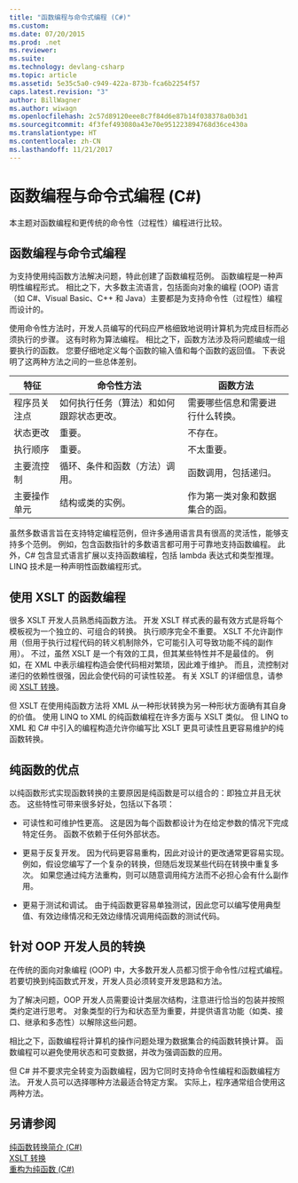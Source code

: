 ```yaml
---
title: "函数编程与命令式编程 (C#)"
ms.custom: 
ms.date: 07/20/2015
ms.prod: .net
ms.reviewer: 
ms.suite: 
ms.technology: devlang-csharp
ms.topic: article
ms.assetid: 5e35c5a0-c949-422a-873b-fca6b2254f57
caps.latest.revision: "3"
author: BillWagner
ms.author: wiwagn
ms.openlocfilehash: 2c57d89120eee8c7f84d6e87b14f038378a0b3d1
ms.sourcegitcommit: 4f3fef493080a43e70e951223894768d36ce430a
ms.translationtype: HT
ms.contentlocale: zh-CN
ms.lasthandoff: 11/21/2017
---
```

# <a name="functional-programming-vs-imperative-programming-c"></a>函数编程与命令式编程 (C#)
本主题对函数编程和更传统的命令性（过程性）编程进行比较。  
  
## <a name="functional-programming-vs-imperative-programming"></a>函数编程与命令式编程  
 为支持使用纯函数方法解决问题，特此创建了函数编程范例。 函数编程是一种声明性编程形式。 相比之下，大多数主流语言，包括面向对象的编程 (OOP) 语言（如 C#、Visual Basic、C++ 和 Java）主要都是为支持命令性（过程性）编程而设计的。  
  
 使用命令性方法时，开发人员编写的代码应严格细致地说明计算机为完成目标而必须执行的步骤。 这有时称为算法编程。 相比之下，函数方法涉及将问题编成一组要执行的函数。 您要仔细地定义每个函数的输入值和每个函数的返回值。 下表说明了这两种方法之间的一些总体差别。  
  
|特征|命令性方法|函数方法|  
|--------------------|-------------------------|-------------------------|  
|程序员关注点|如何执行任务（算法）和如何跟踪状态更改。|需要哪些信息和需要进行什么转换。|  
|状态更改|重要。|不存在。|  
|执行顺序|重要。|不太重要。|  
|主要流控制|循环、条件和函数（方法）调用。|函数调用，包括递归。|  
|主要操作单元|结构或类的实例。|作为第一类对象和数据集合的函。|  
  
 虽然多数语言旨在支持特定编程范例，但许多通用语言具有很高的灵活性，能够支持多个范例。 例如，包含函数指针的多数语言都可用于可靠地支持函数编程。 此外，C# 包含显式语言扩展以支持函数编程，包括 lambda 表达式和类型推理。 LINQ 技术是一种声明性函数编程形式。  
  
## <a name="functional-programming-using-xslt"></a>使用 XSLT 的函数编程  
 很多 XSLT 开发人员熟悉纯函数方法。 开发 XSLT 样式表的最有效方式是将每个模板视为一个独立的、可组合的转换。 执行顺序完全不重要。 XSLT 不允许副作用（但用于执行过程代码的转义机制除外，它可能引入可导致功能不纯的副作用）。 不过，虽然 XSLT 是一个有效的工具，但其某些特性并不是最佳的。 例如，在 XML 中表示编程构造会使代码相对繁琐，因此难于维护。 而且，流控制对递归的依赖性很强，因此会使代码的可读性较差。 有关 XSLT 的详细信息，请参阅 [XSLT 转换](../../../../standard/data/xml/xslt-transformations.md)。  
  
 但 XSLT 在使用纯函数方法将 XML 从一种形状转换为另一种形状方面确有其自身的价值。 使用 LINQ to XML 的纯函数编程在许多方面与 XSLT 类似。 但 LINQ to XML 和 C# 中引入的编程构造允许你编写比 XSLT 更具可读性且更容易维护的纯函数转换。  
  
## <a name="advantages-of-pure-functions"></a>纯函数的优点  
 以纯函数形式实现函数转换的主要原因是纯函数是可以组合的：即独立并且无状态。 这些特性可带来很多好处，包括以下各项：  
  
-   可读性和可维护性更高。 这是因为每个函数都设计为在给定参数的情况下完成特定任务。 函数不依赖于任何外部状态。  
  
-   更易于反复开发。 因为代码更容易重构，因此对设计的更改通常更容易实现。 例如，假设您编写了一个复杂的转换，但随后发现某些代码在转换中重复多次。 如果您通过纯方法重构，则可以随意调用纯方法而不必担心会有什么副作用。  
  
-   更易于测试和调试。 由于纯函数更容易单独测试，因此您可以编写使用典型值、有效边缘情况和无效边缘情况调用纯函数的测试代码。  
  
## <a name="transitioning-for-oop-developers"></a>针对 OOP 开发人员的转换  
 在传统的面向对象编程 (OOP) 中，大多数开发人员都习惯于命令性/过程式编程。 若要切换到纯函数式开发，开发人员必须转变开发思路和方法。  
  
 为了解决问题，OOP 开发人员需要设计类层次结构，注意进行恰当的包装并按照类约定进行思考。 对象类型的行为和状态至为重要，并提供语言功能（如类、接口、继承和多态性）以解除这些问题。  
  
 相比之下，函数编程将计算机的操作问题处理为数据集合的纯函数转换计算。 函数编程可以避免使用状态和可变数据，并改为强调函数的应用。  
  
 但 C# 并不要求完全转变为函数编程，因为它同时支持命令性编程和函数编程方法。 开发人员可以选择哪种方法最适合特定方案。 实际上，程序通常组合使用这两种方法。  
  
## <a name="see-also"></a>另请参阅  
 [纯函数转换简介 (C#)](../../../../csharp/programming-guide/concepts/linq/introduction-to-pure-functional-transformations.md)  
 [XSLT 转换](../../../../standard/data/xml/xslt-transformations.md)  
 [重构为纯函数 (C#)](../../../../csharp/programming-guide/concepts/linq/refactoring-into-pure-functions.md)
